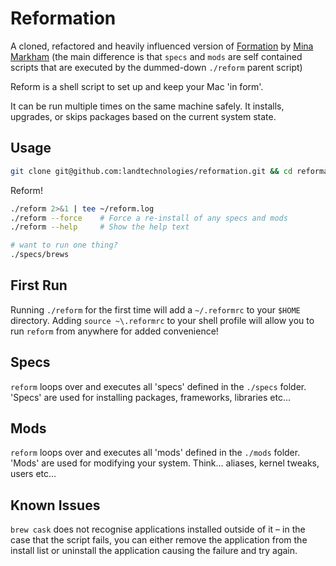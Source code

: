 # Reformation

A cloned, refactored and heavily influenced version of [Formation](https://github.com/minamarkham/formation) by [Mina Markham](https://github.com/minamarkham) (the main difference is that `specs` and `mods` are self contained scripts that are executed by the dummed-down `./reform` parent script)

Reform is a shell script to set up and keep your Mac 'in form'.

It can be run multiple times on the same machine safely. It installs, upgrades, or skips packages based on the current system state.

## Usage

```sh
git clone git@github.com:landtechnologies/reformation.git && cd reformation
```

Reform!

```sh
./reform 2>&1 | tee ~/reform.log
./reform --force    # Force a re-install of any specs and mods
./reform --help     # Show the help text

# want to run one thing?
./specs/brews
```

## First Run

Running `./reform` for the first time will add a `~/.reformrc` to your `$HOME` directory. Adding `source ~\.reformrc` to your shell profile will allow you to run `reform` from anywhere for added convenience!

## Specs

`reform` loops over and executes all 'specs' defined in the `./specs` folder. 'Specs' are used for installing packages, frameworks, libraries etc...

## Mods

`reform` loops over and executes all 'mods' defined in the `./mods` folder. 'Mods' are used for modifying your system. Think... aliases, kernel tweaks, users etc...

## Known Issues

`brew cask` does not recognise applications installed outside of it – in the case that the script fails, you can either remove the application from the install list or uninstall the application causing the failure and try again.
